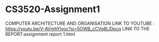 # CS3520-Assignment1
COMPUTER ARCHITECTURE AND ORGANISATION
LINK TO YOUTUBE  :  https://youtu.be/V-AVmhYlvoc?si=5OWB_cCVg8LjDpcq
LINK TO THE REPORT:assignment report 1.html
